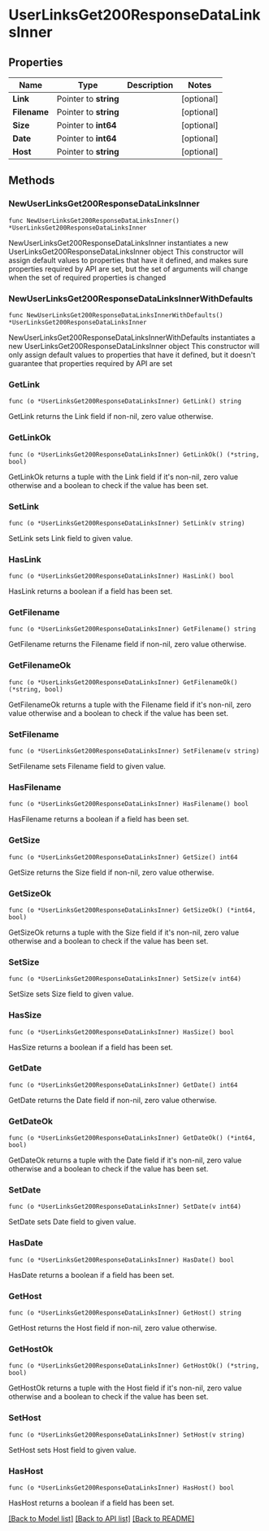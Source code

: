 # UserLinksGet200ResponseDataLinksInner

## Properties

Name | Type | Description | Notes
------------ | ------------- | ------------- | -------------
**Link** | Pointer to **string** |  | [optional] 
**Filename** | Pointer to **string** |  | [optional] 
**Size** | Pointer to **int64** |  | [optional] 
**Date** | Pointer to **int64** |  | [optional] 
**Host** | Pointer to **string** |  | [optional] 

## Methods

### NewUserLinksGet200ResponseDataLinksInner

`func NewUserLinksGet200ResponseDataLinksInner() *UserLinksGet200ResponseDataLinksInner`

NewUserLinksGet200ResponseDataLinksInner instantiates a new UserLinksGet200ResponseDataLinksInner object
This constructor will assign default values to properties that have it defined,
and makes sure properties required by API are set, but the set of arguments
will change when the set of required properties is changed

### NewUserLinksGet200ResponseDataLinksInnerWithDefaults

`func NewUserLinksGet200ResponseDataLinksInnerWithDefaults() *UserLinksGet200ResponseDataLinksInner`

NewUserLinksGet200ResponseDataLinksInnerWithDefaults instantiates a new UserLinksGet200ResponseDataLinksInner object
This constructor will only assign default values to properties that have it defined,
but it doesn't guarantee that properties required by API are set

### GetLink

`func (o *UserLinksGet200ResponseDataLinksInner) GetLink() string`

GetLink returns the Link field if non-nil, zero value otherwise.

### GetLinkOk

`func (o *UserLinksGet200ResponseDataLinksInner) GetLinkOk() (*string, bool)`

GetLinkOk returns a tuple with the Link field if it's non-nil, zero value otherwise
and a boolean to check if the value has been set.

### SetLink

`func (o *UserLinksGet200ResponseDataLinksInner) SetLink(v string)`

SetLink sets Link field to given value.

### HasLink

`func (o *UserLinksGet200ResponseDataLinksInner) HasLink() bool`

HasLink returns a boolean if a field has been set.

### GetFilename

`func (o *UserLinksGet200ResponseDataLinksInner) GetFilename() string`

GetFilename returns the Filename field if non-nil, zero value otherwise.

### GetFilenameOk

`func (o *UserLinksGet200ResponseDataLinksInner) GetFilenameOk() (*string, bool)`

GetFilenameOk returns a tuple with the Filename field if it's non-nil, zero value otherwise
and a boolean to check if the value has been set.

### SetFilename

`func (o *UserLinksGet200ResponseDataLinksInner) SetFilename(v string)`

SetFilename sets Filename field to given value.

### HasFilename

`func (o *UserLinksGet200ResponseDataLinksInner) HasFilename() bool`

HasFilename returns a boolean if a field has been set.

### GetSize

`func (o *UserLinksGet200ResponseDataLinksInner) GetSize() int64`

GetSize returns the Size field if non-nil, zero value otherwise.

### GetSizeOk

`func (o *UserLinksGet200ResponseDataLinksInner) GetSizeOk() (*int64, bool)`

GetSizeOk returns a tuple with the Size field if it's non-nil, zero value otherwise
and a boolean to check if the value has been set.

### SetSize

`func (o *UserLinksGet200ResponseDataLinksInner) SetSize(v int64)`

SetSize sets Size field to given value.

### HasSize

`func (o *UserLinksGet200ResponseDataLinksInner) HasSize() bool`

HasSize returns a boolean if a field has been set.

### GetDate

`func (o *UserLinksGet200ResponseDataLinksInner) GetDate() int64`

GetDate returns the Date field if non-nil, zero value otherwise.

### GetDateOk

`func (o *UserLinksGet200ResponseDataLinksInner) GetDateOk() (*int64, bool)`

GetDateOk returns a tuple with the Date field if it's non-nil, zero value otherwise
and a boolean to check if the value has been set.

### SetDate

`func (o *UserLinksGet200ResponseDataLinksInner) SetDate(v int64)`

SetDate sets Date field to given value.

### HasDate

`func (o *UserLinksGet200ResponseDataLinksInner) HasDate() bool`

HasDate returns a boolean if a field has been set.

### GetHost

`func (o *UserLinksGet200ResponseDataLinksInner) GetHost() string`

GetHost returns the Host field if non-nil, zero value otherwise.

### GetHostOk

`func (o *UserLinksGet200ResponseDataLinksInner) GetHostOk() (*string, bool)`

GetHostOk returns a tuple with the Host field if it's non-nil, zero value otherwise
and a boolean to check if the value has been set.

### SetHost

`func (o *UserLinksGet200ResponseDataLinksInner) SetHost(v string)`

SetHost sets Host field to given value.

### HasHost

`func (o *UserLinksGet200ResponseDataLinksInner) HasHost() bool`

HasHost returns a boolean if a field has been set.


[[Back to Model list]](../README.md#documentation-for-models) [[Back to API list]](../README.md#documentation-for-api-endpoints) [[Back to README]](../README.md)


